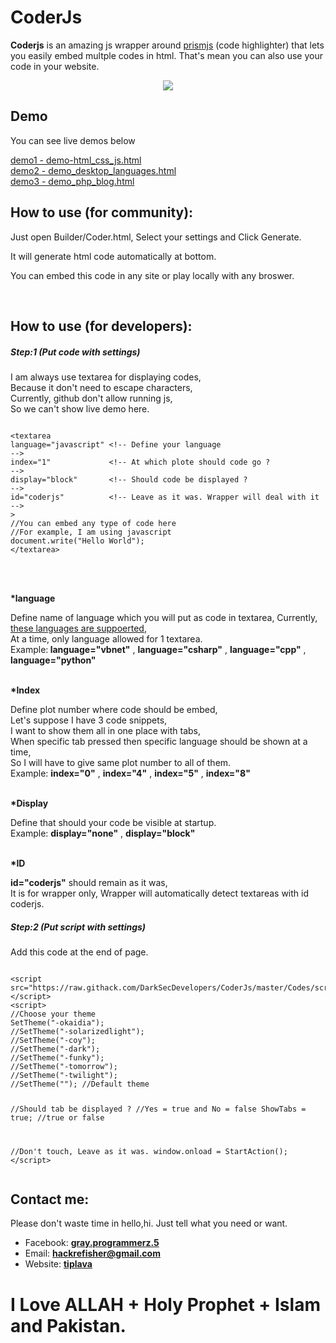 <h1>CoderJs</h1>
<p><strong>Coderjs</strong> is an amazing js wrapper around <a href="https://prismjs.com">prismjs</a> (code highlighter) that lets you easily embed multple codes in html. That's mean you can also use your code in your website.</p>
<center><img src="https://raw.githubusercontent.com/DarkSecDevelopers/CoderJs/master/Demo/demo.png" /></center>
<h2>Demo</h2>
<p>You can see live demos below</p>
<p><a href="https://codepen.io/graysuit/pen/XWXaxjY">demo1 - demo-html_css_js.html</a><br /> <a href="https://codepen.io/graysuit/pen/LYGjgba">demo2 - demo_desktop_languages.html</a><br /> <a href="https://codepen.io/graysuit/pen/GRovYrJ">demo3 - 
demo_php_blog.html</a></p>
<h2>How to use (for community):</h2>
<p>Just open Builder/Coder.html, Select your settings and Click Generate.</p>
<p>It will generate html code automatically at bottom.</p>
<p>You can embed this code in any site or play locally with any broswer.</p>
<p>&nbsp;</p>
<h2>How to use (for developers):</h2>
<h5>Step:1 (Put code with settings)</h5>
<p>I am always use textarea for displaying codes,<br /> Because it don't need to escape characters,<br /> Currently, github don't allow running js,<br /> So we can't show live demo here.</p>
<pre><code>
&lt;textarea 
language="javascript" &lt;!-- Define your language                        --&gt;
index="1"             &lt;!-- At which plote should code go ?             --&gt;
display="block"       &lt;!-- Should code be displayed ?                  --&gt;
id="coderjs"          &lt;!-- Leave as it was. Wrapper will deal with it  --&gt;
&gt;
//You can embed any type of code here
//For example, I am using javascript
document.write("Hello World");
&lt;/textarea&gt;
</code></pre><br /><br /> 

<p><strong>*language</strong></p>
<p>Define name of language which you will put as code in textarea, Currently, <a href="https://github.com/DarkSecDevelopers/CoderJs/blob/master/Languages/languages.txt">these languages are suppoerted</a>,<br /> At a time, only language allowed for 1 textarea.<br /> Example:<strong> language="vbnet"</strong> , <strong>language="csharp"</strong> , <strong>language="cpp"</strong> , <strong>language="python"</strong></p>
<p><br /> <strong>*Index</strong></p>
<p>Define plot number where code should be embed,<br /> Let's suppose I have 3 code snippets,<br /> I want to show them all in one place with tabs,<br /> When specific tab pressed then specific language should be shown at a time,<br /> So I will have to give same plot number to all of them.<br /> Example: <strong>index="0"</strong> , <strong>index="4"</strong> , <strong>index="5"</strong> , <strong>index="8"</strong></p>
<p><br /> <strong>*Display</strong></p>
<p>Define that should your code be visible at startup.<br /> Example: <strong>display="none"</strong> , <strong>display="block"</strong></p>
<p><br /> <strong>*ID</strong></p>
<p><strong>id="coderjs"</strong> should remain as it was,<br /> It is for wrapper only, Wrapper will automatically detect textareas with id coderjs.</p>
<h5>Step:2 (Put script with settings)</h5>
<p>Add this code at the end of page.</p>
<pre><code>
&lt;script src=&quot;https://raw.githack.com/DarkSecDevelopers/CoderJs/master/Codes/script.min.js&quot;&gt;&lt;/script&gt;
&lt;script&gt;
//Choose your theme
SetTheme(&quot;-okaidia&quot;);
//SetTheme(&quot;-solarizedlight&quot;);	 
//SetTheme(&quot;-coy&quot;);
//SetTheme(&quot;-dark&quot;);
//SetTheme(&quot;-funky&quot;);
//SetTheme(&quot;-tomorrow&quot;); 
//SetTheme(&quot;-twilight&quot;);
//SetTheme(&quot;&quot;); //Default theme

//Should tab be displayed ? 
//Yes = true and No = false
ShowTabs = true; //true or false 

//Don't touch, Leave as it was.
window.onload = StartAction();
&lt;/script&gt;
</code></pre>




<h2>Contact me:</h2>
<p>Please don't waste time in hello,hi. Just tell what you need or want.</p>
<ul>
<li>Facebook: <a href="https://fb.com/messages/t/gray.programmerz.5"><strong>gray.programmerz.5</strong></a></li>
<li>Email: <strong><a href="mailto:hackrefisher@gmail.com">hackrefisher@gmail.com</a></strong></li>
<li>Website: <a href="https://tiplava.blogspot.com/"><strong>tiplava</strong></a></li>
</ul>
<h1>I Love ALLAH + Holy Prophet + Islam and Pakistan.</h1>

